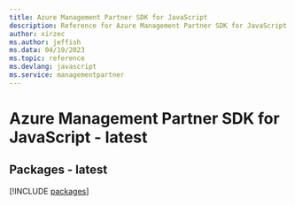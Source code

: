 ```yaml
---
title: Azure Management Partner SDK for JavaScript
description: Reference for Azure Management Partner SDK for JavaScript
author: xirzec
ms.author: jeffish
ms.data: 04/19/2023
ms.topic: reference
ms.devlang: javascript
ms.service: managementpartner
---
```

# Azure Management Partner SDK for JavaScript - latest
## Packages - latest
[!INCLUDE [packages](management-partner-index.md)]